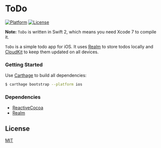 # ToDo
[![Platform](https://img.shields.io/badge/platform-ios-lightgrey.svg)](https://developer.apple.com/devcenter/ios/index.action)
[![License](https://img.shields.io/badge/license-MIT-3f3f3f.svg)](http://choosealicense.com/licenses/mit)

**Note:** `ToDo` is written in Swift 2, which means you need Xcode 7 to compile it.

`ToDo` is a simple todo app for iOS. It uses [Realm](https://realm.io) to store todos locally and [CloudKit](https://developer.apple.com/icloud) to keep them updated on all devices.

### Getting Started

Use [Carthage](https://github.com/Carthage/Carthage) to build all dependencies:

``` bash
$ carthage bootstrap --platform ios
```

### Dependencies

* [ReactiveCocoa](https://github.com/ReactiveCocoa/ReactiveCocoa)
* [Realm](https://realm.io)

## License
[MIT](LICENSE)

